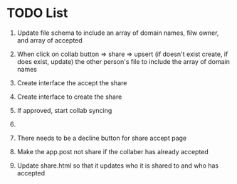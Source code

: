 TODO List
======

1. Update file schema to include an array of domain names, filw owner, and array of accepted
2. When click on collab button => share => upsert (if doesn't exist create, if does exist, update) the other person's file to include the array of domain names
3. Create interface the accept the share
4. Create interface to create the share
5. If approved, start collab syncing
6. 


1. There needs to be a decline button for share accept page
2. Make the app.post not share if the collaber has already accepted
3. Update share.html so that it updates who it is shared to and who has accepted